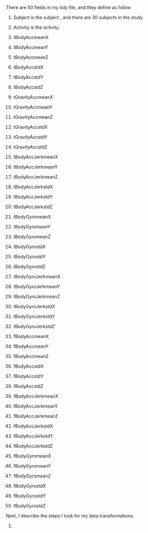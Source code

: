 There are 50 fields in my tidy file, and they define as follow

1. Subject  is the subject , and there are 30 subjects in the study

2.  Activity is the activity.

3. tBodyAccmeanX 

4. tBodyAccmeanY 

5. tBodyAccmeanZ

6. tBodyAccstdX

7. tBodyAccstdY

8. tBodyAccstdZ

9. tGravityAccmeanX

10. tGravityAccmeanY

11. tGravityAccmeanZ

12. tGravityAccstdX

13.  tGravityAccstdY

14.  tGravityAccstdZ

15. tBodyAccJerkmeanX

16. tBodyAccJerkmeanY

17. tBodyAccJerkmeanZ

18. tBodyAccJerkstdX 

19. tBodyAccJerkstdY

20. tBodyAccJerkstdZ

21. tBodyGyromeanX

22. tBodyGyromeanY

23. tBodyGyromeanZ

24. tBodyGyrostdX

25.  tBodyGyrostdY

26.  tBodyGyrostdZ 

27. tBodyGyroJerkmeanX 

28. tBodyGyroJerkmeanY 

29. tBodyGyroJerkmeanZ 

30. tBodyGyroJerkstdX

31.  tBodyGyroJerkstdY 

32. tBodyGyroJerkstdZ 

33. fBodyAccmeanX 

34. fBodyAccmeanY 

35. fBodyAccmeanZ

36.  fBodyAccstdX 

37. fBodyAccstdY 

38. fBodyAccstdZ 

39. fBodyAccJerkmeanX 

40. fBodyAccJerkmeanY 

41. fBodyAccJerkmeanZ 

42. fBodyAccJerkstdX 

43. fBodyAccJerkstdY 

44. fBodyAccJerkstdZ 

45. fBodyGyromeanX 

46. fBodyGyromeanY 

47. fBodyGyromeanZ

48.  fBodyGyrostdX 

49. fBodyGyrostdY 

50. fBodyGyrostdZ


Next, I describe the steps I took for my data transformations

1. 

